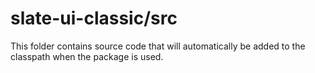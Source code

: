 # slate-ui-classic/src

This folder contains source code that will automatically be added to the classpath when
the package is used.
